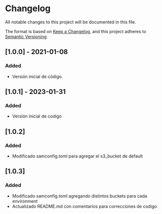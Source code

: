 # Changelog
All notable changes to this project will be documented in this file.

The format is based on [Keep a Changelog](https://keepachangelog.com/en/1.0.0/),
and this project adheres to [Semantic Versioning](https://semver.org/spec/v2.0.0.html).

## [1.0.0] - 2021-01-08
### Added
- Versión inicial de código.

## [1.0.1] - 2023-01-31
### Added
- Versión inicial de codigo
## [1.0.2]
### Added
- Modificado samconfig.toml para agregar el s3_bucket de default
## [1.0.3]
### Added
- Modificado samconfig.toml agregando distintos buckets para cada environment
- Actualizado README.md con comentarios para correcciones de codigo
